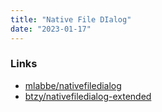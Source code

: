```yaml
---
title: "Native File DIalog"
date: "2023-01-17"
---
```


### Links
- [mlabbe/nativefiledialog](https://github.com/mlabbe/nativefiledialog)
- [btzy/nativefiledialog-extended](https://github.com/btzy/nativefiledialog-extended)